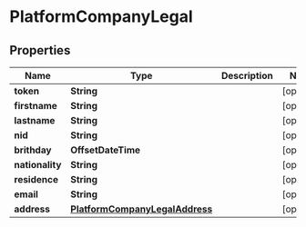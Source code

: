 

# PlatformCompanyLegal


## Properties

Name | Type | Description | Notes
------------ | ------------- | ------------- | -------------
**token** | **String** |  |  [optional]
**firstname** | **String** |  |  [optional]
**lastname** | **String** |  |  [optional]
**nid** | **String** |  |  [optional]
**brithday** | **OffsetDateTime** |  |  [optional]
**nationality** | **String** |  |  [optional]
**residence** | **String** |  |  [optional]
**email** | **String** |  |  [optional]
**address** | [**PlatformCompanyLegalAddress**](PlatformCompanyLegalAddress.md) |  |  [optional]



